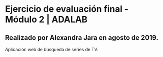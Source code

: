 # Ejercicio de evaluación final - Módulo 2 | ADALAB

## Realizado por Alexandra Jara en agosto de 2019.

Aplicación web de búsqueda de series de TV.

